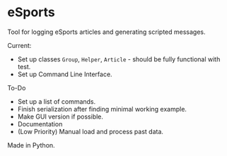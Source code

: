 # eSports
Tool for logging eSports articles and generating scripted messages.

Current:
- Set up classes `Group`, `Helper`, `Article` - should be fully functional with test.
- Set up Command Line Interface.

To-Do
- Set up a list of commands.
- Finish serialization after finding minimal working example.
- Make GUI version if possible.
- Documentation
- (Low Priority) Manual load and process past data.

Made in Python.
